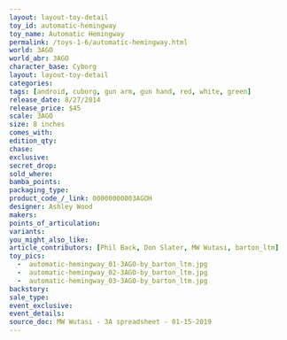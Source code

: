```yaml
---
layout: layout-toy-detail 
toy_id: automatic-hemingway
toy_name: Automatic Hemingway
permalink: /toys-1-6/automatic-hemingway.html
world: 3AGO
world_abr: 3AGO
character_base: Cyborg
layout: layout-toy-detail
categories: 
tags: [android, cuborg, gun arm, gun hand, red, white, green]
release_date: 8/27/2014
release_price: $45 
scale: 3AGO
size: 8 inches
comes_with: 
edition_qty: 
chase: 
exclusive: 
secret_drop: 
sold_where: 
bamba_points: 
packaging_type: 
product_code_/_link: 00000000003AGOH
designer: Ashley Wood
makers: 
points_of_articulation: 
variants: 
you_might_also_like: 
article_contributors: [Phil Back, Don Slater, MW Wutasi, barton_ltm]
toy_pics: 
  -  automatic-hemingway_01-3AGO-by_barton_ltm.jpg
  -  automatic-hemingway_02-3AGO-by_barton_ltm.jpg
  -  automatic-hemingway_03-3AGO-by_barton_ltm.jpg
backstory: 
sale_type: 
event_exclusive: 
event_details: 
source_doc: MW Wutasi - 3A spreadsheet - 01-15-2019
---
```

